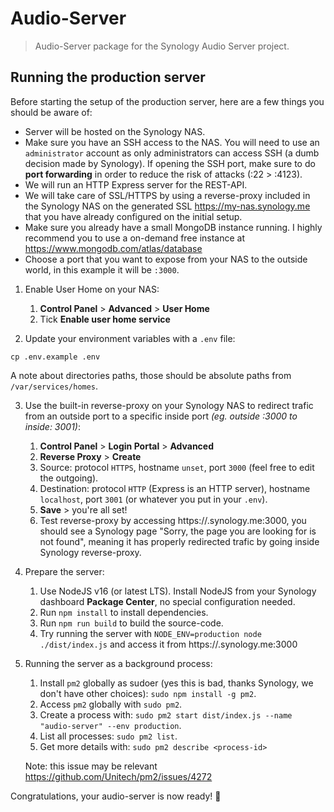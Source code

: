 # Audio-Server

> Audio-Server package for the Synology Audio Server project.

## Running the production server

Before starting the setup of the production server, here are a few things you should be aware of:

- Server will be hosted on the Synology NAS.
- Make sure you have an SSH access to the NAS. You will need to use an `administrator` account as only administrators can access SSH (a dumb decision made by Synology). If opening the SSH port, make sure to do **port forwarding** in order to reduce the risk of attacks (:22 > :4123).
- We will run an HTTP Express server for the REST-API.
- We will take care of SSL/HTTPS by using a reverse-proxy included in the Synology NAS on the generated SSL https://my-nas.synology.me that you have already configured on the initial setup.
- Make sure you already have a small MongoDB instance running. I highly recommend you to use a on-demand free instance at https://www.mongodb.com/atlas/database
- Choose a port that you want to expose from your NAS to the outside world, in this example it will be `:3000`.

1. Enable User Home on your NAS:

   1. **Control Panel** > **Advanced** > **User Home**
   2. Tick **Enable user home service** 

2. Update your environment variables with a `.env` file:

  ```shell
  cp .env.example .env
  ```

  A note about directories paths, those should be absolute paths from `/var/services/homes`.

3. Use the built-in reverse-proxy on your Synology NAS to redirect trafic from an outside port to a specific inside port _(eg. outside :3000 to inside: 3001)_:

   1. **Control Panel** > **Login Portal** > **Advanced**
   2. **Reverse Proxy** > **Create**
   3. Source: protocol `HTTPS`, hostname `unset`, port `3000` (feel free to edit the outgoing).
   4. Destination: protocol `HTTP` (Express is an HTTP server), hostname `localhost`, port `3001` (or whatever you put in your `.env`).
   5. **Save** > you're all set!
   6. Test reverse-proxy by accessing https://<my-nas>.synology.me:3000, you should see a Synology page "Sorry, the page you are looking for is not found", meaning it has properly redirected trafic by going inside Synology reverse-proxy.

4. Prepare the server:

   1. Use NodeJS v16 (or latest LTS). Install NodeJS from your Synology dashboard **Package Center**, no special configuration needed.
   2. Run `npm install` to install dependencies.
   3. Run `npm run build` to build the source-code.
   4. Try running the server with `NODE_ENV=production node ./dist/index.js` and access it from https://<my-nas>.synology.me:3000

5. Running the server as a background process:

   1. Install `pm2` globally as sudoer (yes this is bad, thanks Synology, we don't have other choices): `sudo npm install -g pm2`.
   2. Access `pm2` globally with `sudo pm2`.
   3. Create a process with: `sudo pm2 start dist/index.js --name "audio-server" --env production`.
   4. List all processes: `sudo pm2 list`.
   5. Get more details with: `sudo pm2 describe <process-id>`

   Note: this issue may be relevant https://github.com/Unitech/pm2/issues/4272

Congratulations, your audio-server is now ready! 🎉
